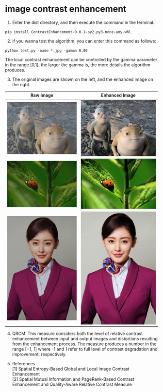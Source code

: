 # image contrast enhancement
1. Enter the dist directory, and then execute the command in the terminal.     
```
pip install ContrastEnhancement-0.0.1-py2.py3-none-any.whl
```


2. If you wanna test the algorithm, you can enter this command as follows:      
```
python test.py -name *.jpg -gamma 0.00
```
The local contrast enhancement can be controlled by the gamma parameter in the range [0,1], the larger the gamma is, the more details the algorithm produces. 

3. The original images are shown on the left, and the enhanced image on the right.    

|      Raw Image           |        Enhanced Image   |
| :-----------------: | :--------------: |
| ![](data/1.jpg) | ![](data/1_secedct.jpg)|
| ![](data/4.jpg) | ![](data/4_secedct.jpg)|
| ![](data/7.jpg) | ![](data/7_secedct.jpg)|

4. QRCM: This measure considers both the level of relative contrast enhancement between input and output images and distortions resulting from the enhancement process. The measure produces a number in the range [−1, 1] where -1 and 1 refer to full level of contrast degradation and improvement, respectively.

5. References  
[1] Spatial Entropy-Based Global and Local Image Contrast Enhancement         
[2] Spatial Mutual Information and PageRank-Based Contrast Enhancement and Quality-Aware Relative Contrast Measure    










